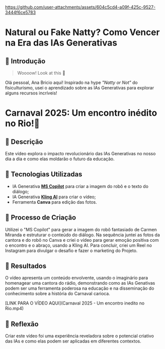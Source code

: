 

https://github.com/user-attachments/assets/604c5cd4-a09f-425c-9527-3444f6ce5783

# Natural ou Fake Natty? Como Vencer na Era das IAs Generativas

## 🚀 Introdução

> Woooow! Look at this 👀

Olá pessoal, Ana Bricio aqui! Inspirado na hype _"Natty or Not"_ do fisiculturismo, usei o aprendizado sobre as IAs Generativas para explorar alguns recursos incríveis!

# Carnaval 2025: Um encontro inédito no Rio!🌌

## 📒 Descrição
Este vídeo explora o impacto revolucionário das IAs Generativas no nosso dia a dia e como elas moldarão o futuro da educação.

## 🤖 Tecnologias Utilizadas
- IA Generativa **[MS Copilot](https://copilot.microsoft.com)** para criar a imagem do robô e o texto do diálogo;
- IA Generativa **[Kling AI](https://klingai.com)** para criar o vídeo;
- Ferramenta **Canva** para edição das fotos.

## 🧐 Processo de Criação
Utilizei o "MS Copilot" para gerar a imagem do robô fantasiado de Carmen Miranda e estruturar o conteúdo do diálogo.  Na sequência juntei as fotos da cantora e do robô no Canva e criei o vídeo para gerar emoção positiva com o encontro e o abraço, usando a Kling AI. Para concluir, criei um Reel no Instagram para divulgar o desafio e fazer o marketing do Projeto.

## 🚀 Resultados
O vídeo apresenta um conteúdo envolvente, usando o imaginário para homenagear uma cantora do rádio, demonstrando como as IAs Genativas podem ser uma ferramenta poderosa na educação e na disseminação do conhecimento sobre a história do Carnaval carioca.

[LINK PARA O VÍDEO AQUI](Carnaval 2025 - Um encontro inedito no Rio.mp4)

## 💭 Reflexão
Criar este vídeo foi uma experiência reveladora sobre o potencial criativo das IAs e como elas podem ser aplicadas em diferentes contextos.

